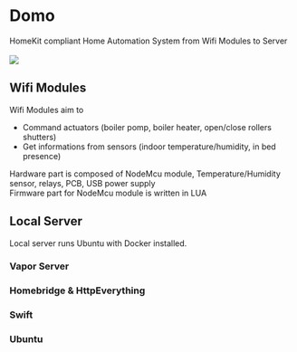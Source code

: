 # Domo
HomeKit compliant Home Automation System from Wifi Modules to Server
<br><br>
![](https://exp.draw.io/ImageExport4/export)
<br>
## Wifi Modules
Wifi Modules aim to 
- Command actuators (boiler pomp, boiler heater, open/close rollers shutters)
- Get informations from sensors (indoor temperature/humidity, in bed presence)

Hardware part is composed of NodeMcu module, Temperature/Humidity sensor, relays, PCB, USB power supply
<br>
Firmware part for NodeMcu module is written in LUA
## Local Server
Local server runs Ubuntu with Docker installed. 
### Vapor Server
### Homebridge & HttpEverything
### Swift
### Ubuntu



